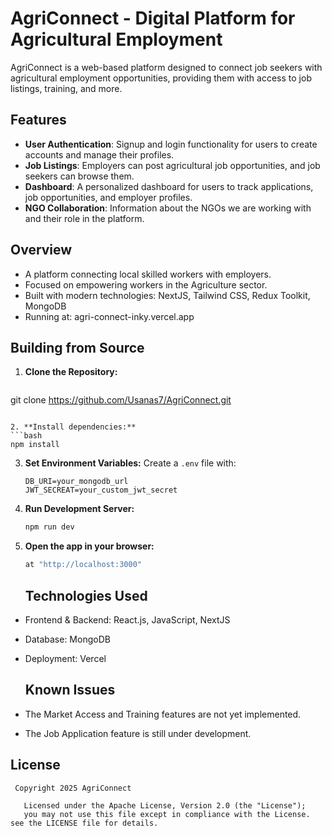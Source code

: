 # AgriConnect - Digital Platform for Agricultural Employment

AgriConnect is a web-based platform designed to connect job seekers with agricultural employment opportunities, providing them with access to job listings, training, and more.

## Features

- **User Authentication**: Signup and login functionality for users to create accounts and manage their profiles.
- **Job Listings**: Employers can post agricultural job opportunities, and job seekers can browse them.
- **Dashboard**: A personalized dashboard for users to track applications, job opportunities, and employer profiles.
- **NGO Collaboration**: Information about the NGOs we are working with and their role in the platform.
  
## Overview

- A platform connecting local skilled workers with employers.
- Focused on empowering workers in the Agriculture sector.
- Built with modern technologies: NextJS, Tailwind CSS, Redux Toolkit, MongoDB
- Running at: agri-connect-inky.vercel.app
  
## Building from Source

1. **Clone the Repository:**
   ```bash
 git clone https://github.com/Usanas7/AgriConnect.git
   ```

2. **Install dependencies:**
   ```bash
   npm install
   ```

3. **Set Environment Variables:**
   Create a `.env` file with:
   ```
   DB_URI=your_mongodb_url
   JWT_SECREAT=your_custom_jwt_secret

4. **Run Development Server:**
   ```bash
   npm run dev
   ```
5. **Open the app in your browser:**
   ```bash
   at "http://localhost:3000"
   ```
   ## Technologies Used

- Frontend & Backend: React.js, JavaScript, NextJS
- Database: MongoDB
- Deployment: Vercel
  
  ## Known Issues

- The Market Access and Training features are not yet implemented.
- The Job Application feature is still under development.

## License

```
 Copyright 2025 AgriConnect

   Licensed under the Apache License, Version 2.0 (the "License");
   you may not use this file except in compliance with the License. see the LICENSE file for details.
